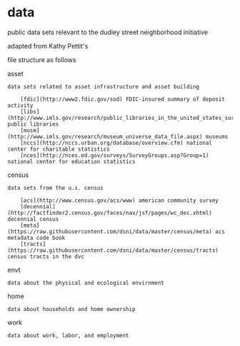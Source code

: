 # data
public data sets relevant to the dudley street neighborhood initiative

adapted from Kathy Pettit's 

file structure as follows

asset

	data sets related to asset infrastructure and asset building
	
		[fdic](http://www2.fdic.gov/sod) FDIC-insured summary of deposit activity
		[libs](http://www.imls.gov/research/public_libraries_in_the_united_states_survey.aspx) public libraries
		[musm](http://www.imls.gov/research/museum_universe_data_file.aspx) museums
		[nccs](http://nccs.urban.org/database/overview.cfm) national center for charitable statistics
		[nces](http://nces.ed.gov/surveys/SurveyGroups.asp?Group=1) national center for education statistics


census
	
	data sets from the u.s. census
	
		[acs](http://www.census.gov/acs/www) american community survey
		[decennial](http://factfinder2.census.gov/faces/nav/jsf/pages/wc_dec.xhtml) decennial census
		[meta](https://raw.githubusercontent.com/dsni/data/master/census/meta) acs metadata code book
		[tracts](https://raw.githubusercontent.com/dsni/data/master/census/tracts) census tracts in the dvc

envt
	
	data about the physical and ecological envirnment

home 

	data about households and home ownership

work
	
	data about work, labor, and employment
